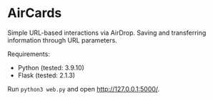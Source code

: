 # AirCards

Simple URL-based interactions via AirDrop. Saving and transferring information through URL parameters.

Requirements:
- Python (tested: 3.9.10)
- Flask (tested: 2.1.3)

Run ```python3 web.py``` and open http://127.0.0.1:5000/.
